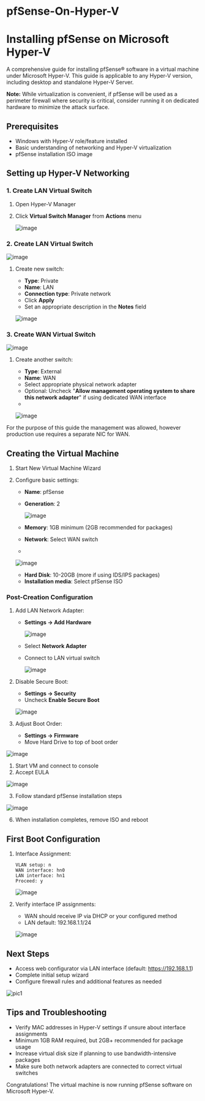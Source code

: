 # pfSense-On-Hyper-V 

# Installing pfSense on Microsoft Hyper-V

A comprehensive guide for installing pfSense® software in a virtual machine under Microsoft Hyper-V. This guide is applicable to any Hyper-V version, including desktop and standalone Hyper-V Server.

 **Note:** While virtualization is convenient, if pfSense will be used as a perimeter firewall where security is critical, consider running it on dedicated hardware to minimize the attack surface.

## Prerequisites

- Windows with Hyper-V role/feature installed
- Basic understanding of networking and Hyper-V virtualization
- pfSense installation ISO image

## Setting up Hyper-V Networking

### 1. Create LAN Virtual Switch
1. Open Hyper-V Manager
2. Click **Virtual Switch Manager** from **Actions** menu
   
   ![image](https://github.com/user-attachments/assets/dec29713-6d0d-42de-8ec1-a26d34a67f68)

### 2. Create LAN Virtual Switch

   ![image](https://github.com/user-attachments/assets/f69be430-a835-40d0-8a66-fc937f15f177)
 
1. Create new switch:
   - **Type**: Private
   - **Name**: LAN
   - **Connection type**: Private network
   - Click **Apply**
   - Set an appropriate description in the **Notes** field 
   

    ![image](https://github.com/user-attachments/assets/c3ec04eb-8221-4bed-9da0-4b573106f86c)
   

### 3. Create WAN Virtual Switch



   ![image](https://github.com/user-attachments/assets/b4ed8bdd-273f-45f4-9abd-a8db1ba1550d)
    

1. Create another switch: 
   - **Type**: External
   - **Name**: WAN
   - Select appropriate physical network adapter
   - Optional: Uncheck "**Allow management operating system to share this network adapter**" if using dedicated WAN interface
   - 

    ![image](https://github.com/user-attachments/assets/741738ad-603b-4034-9bb5-8aea845f5063)
   

For the purpose of this guide the management was allowed, however production use requires a separate NIC for WAN.
 
## Creating the Virtual Machine

1. Start New Virtual Machine Wizard
2. Configure basic settings:
   - **Name**: pfSense
   - **Generation**: 2

     ![image](https://github.com/user-attachments/assets/04dce181-44d8-40c2-9b02-f3deec419e3d)

   - **Memory**: 1GB minimum (2GB recommended for packages)
   - **Network**: Select WAN switch
   - 

      ![image](https://github.com/user-attachments/assets/4a480f42-6c5a-4c15-9712-00eddfa42a5b)

     

   - **Hard Disk**: 10-20GB (more if using IDS/IPS packages)
   - **Installation media**: Select pfSense ISO

### Post-Creation Configuration

1. Add LAN Network Adapter:
   - **Settings → Add Hardware**
     
 
     ![image](https://github.com/user-attachments/assets/f1a43042-a4af-4fa4-9b66-08e5b463d871)
     

   - Select **Network Adapter**
   - Connect to LAN virtual switch
     

      ![image](https://github.com/user-attachments/assets/19072ee2-e960-446a-bc66-ca69fd2a9635)


1. Disable Secure Boot:
   - **Settings → Security**
   - Uncheck **Enable Secure Boot**
  

    ![image](https://github.com/user-attachments/assets/09398d2b-4178-4e92-8cae-3b6b3cb35008)


2. Adjust Boot Order:
   - **Settings → Firmware**
   - Move Hard Drive to top of boot order

   
 ![image](https://github.com/user-attachments/assets/51d3f281-ec60-4f3c-8d74-0f2c6db4fe68)


1. Start VM and connect to console
2. Accept EULA


  ![image](https://github.com/user-attachments/assets/67493a10-6ada-4e77-8bad-48eb2c36a4ab)
  

3. Follow standard pfSense installation steps


 ![image](https://github.com/user-attachments/assets/2efc2f6c-69c6-4ba1-9f63-4ad65257b73b)
 

6. When installation completes, remove ISO and reboot

## First Boot Configuration

1. Interface Assignment:

   ```
   VLAN setup: n
   WAN interface: hn0
   LAN interface: hn1
   Proceed: y
   ```

   ![image](https://github.com/user-attachments/assets/6d52c95d-1f9e-4ac6-ac25-cf44ba36691f)

3. Verify interface IP assignments:
   - WAN should receive IP via DHCP or your configured method
   - LAN default: 192.168.1.1/24

    ![image](https://github.com/user-attachments/assets/1046724f-9608-4544-a939-8ed6f36890e8)

## Next Steps

- Access web configurator via LAN interface (default: https://192.168.1.1)
- Complete initial setup wizard
- Configure firewall rules and additional features as needed
  

 ![pic1](https://github.com/user-attachments/assets/127ec3b6-873c-49ad-9121-90baf3308754)



## Tips and Troubleshooting

- Verify MAC addresses in Hyper-V settings if unsure about interface assignments
- Minimum 1GB RAM required, but 2GB+ recommended for package usage
- Increase virtual disk size if planning to use bandwidth-intensive packages
- Make sure both network adapters are connected to correct virtual switches

Congratulations! The virtual machine is now running pfSense software on Microsoft Hyper-V.
